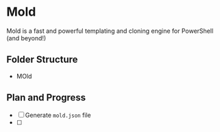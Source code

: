 # Mold

Mold is a fast and powerful templating and cloning engine for PowerShell (and beyond!)

## Folder Structure

- MOld

## Plan and Progress

- [ ] Generate `mold.json` file
- [ ] 
